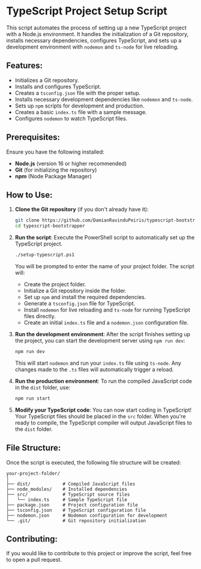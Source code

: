 # TypeScript Project Setup Script

This script automates the process of setting up a new TypeScript project with a Node.js environment. It handles the initialization of a Git repository, installs necessary dependencies, configures TypeScript, and sets up a development environment with `nodemon` and `ts-node` for live reloading.

## Features:
- Initializes a Git repository.
- Installs and configures TypeScript.
- Creates a `tsconfig.json` file with the proper setup.
- Installs necessary development dependencies like `nodemon` and `ts-node`.
- Sets up `npm` scripts for development and production.
- Creates a basic `index.ts` file with a sample message.
- Configures `nodemon` to watch TypeScript files.

## Prerequisites:
Ensure you have the following installed:
- **Node.js** (version 16 or higher recommended)
- **Git** (for initializing the repository)
- **npm** (Node Package Manager)

## How to Use:
1. **Clone the Git repository** (if you don't already have it):
   ```bash
   git clone https://github.com/DamianRavinduPeiris/typescript-bootstrapper.git
   cd typescript-bootstrapper
   ```

2. **Run the script**:
   Execute the PowerShell script to automatically set up the TypeScript project.
   
   ```bash
   ./setup-typescript.ps1
   ```

   You will be prompted to enter the name of your project folder. The script will:
   - Create the project folder.
   - Initialize a Git repository inside the folder.
   - Set up `npm` and install the required dependencies.
   - Generate a `tsconfig.json` file for TypeScript.
   - Install `nodemon` for live reloading and `ts-node` for running TypeScript files directly.
   - Create an initial `index.ts` file and a `nodemon.json` configuration file.

3. **Run the development environment**:
   After the script finishes setting up the project, you can start the development server using `npm run dev`:
   ```bash
   npm run dev
   ```

   This will start `nodemon` and run your `index.ts` file using `ts-node`. Any changes made to the `.ts` files will automatically trigger a reload.

4. **Run the production environment**:
   To run the compiled JavaScript code in the `dist` folder, use:
   ```bash
   npm run start
   ```

5. **Modify your TypeScript code**:
   You can now start coding in TypeScript! Your TypeScript files should be placed in the `src` folder. When you're ready to compile, the TypeScript compiler will output JavaScript files to the `dist` folder.

## File Structure:
Once the script is executed, the following file structure will be created:

```
your-project-folder/
│
├── dist/            # Compiled JavaScript files
├── node_modules/    # Installed dependencies
├── src/             # TypeScript source files
│   └── index.ts     # Sample TypeScript file
├── package.json     # Project configuration file
├── tsconfig.json    # TypeScript configuration file
├── nodemon.json     # Nodemon configuration for development
└── .git/            # Git repository initialization
```

## Contributing:
If you would like to contribute to this project or improve the script, feel free to open a pull request.
